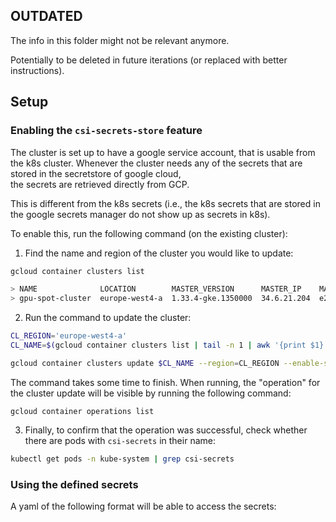 ## OUTDATED

The info in this folder might not be relevant anymore. 

Potentially to be deleted in future iterations (or replaced with better instructions).

## Setup


### Enabling the `csi-secrets-store` feature
The cluster is set up to have a google service account, that is usable from the k8s cluster. 
Whenever the cluster needs any of the secrets that are stored in the secretstore of google cloud,  
the secrets are retrieved directly from GCP. 

This is different from the k8s secrets (i.e., the k8s secrets that are stored in the google secrets manager do not show up as secrets in k8s). 

To enable this, run the following command (on the existing cluster):

1. Find the name and region of the cluster you would like to update:

```bash
gcloud container clusters list

> NAME              LOCATION        MASTER_VERSION      MASTER_IP    MACHINE_TYPE  NODE_VERSION        NUM_NODES  STATUS   STACK_TYPE
> gpu-spot-cluster  europe-west4-a  1.33.4-gke.1350000  34.6.21.204  e2-small      1.33.4-gke.1350000  1          RUNNING  IPV4
```

2. Run the command to update the cluster: 

```bash
CL_REGION='europe-west4-a'
CL_NAME=$(gcloud container clusters list | tail -n 1 | awk '{print $1}')

gcloud container clusters update $CL_NAME --region=CL_REGION --enable-secret-manager
```

The command takes some time to finish. When running, the "operation" for the cluster update will be visible by running the following command:

```
gcloud container operations list 
```


3. Finally, to confirm that the operation was successful, check whether there are pods with `csi-secrets` in their name:

```bash
kubectl get pods -n kube-system | grep csi-secrets
```

### Using the defined secrets

A yaml of the following format will be able to access the secrets:



